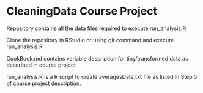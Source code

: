 # CleaningData Course Project
Repository contains all the data files required to execute run_analysis.R

Clone the repository in RStudio or using git command and execute run_analysis.R

CookBook.md contains variable description for tiny/transformed data as described in course project

run_analysis.R is a R script to create averagesData.txt file as listed in Step 5 of course project description. 


